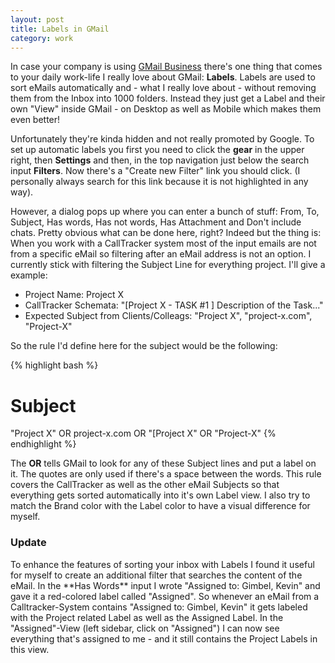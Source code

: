 ```yaml
---
layout: post
title: Labels in GMail
category: work
---
```


In case your company is using [GMail Business](http://www.google.com/intx/de/enterprise/apps/business/campaign/business-email-by-google-de.html?utm_campaign=emea-smb-apps-bkws-de&utm_medium=cpc&utm_source=google&utm_term=gmail%20business) there's one thing that comes to your daily work-life I really love about GMail: **Labels**. Labels are used to sort eMails automatically and - what I really love about - without removing them from the Inbox into 1000 folders. Instead they just get a Label and their own "View" inside GMail - on Desktop as well as Mobile which makes them even better!

Unfortunately they're kinda hidden and not really promoted by Google. To set up automatic labels you first you need to click the **gear** in the upper right, then **Settings** and then, in the top navigation just below the search input **Filters**. Now there's a "Create new Filter" link you should click. (I personally always search for this link because it is not highlighted in any way).

However, a dialog pops up where you can enter a bunch of stuff: From, To, Subject, Has words, Has not words, Has Attachment and Don't include chats. Pretty obvious what can be done here, right? Indeed but the thing is: When you work with a CallTracker system most of the input emails are not from a specific eMail so filtering after an eMail address is not an option. I currently stick with filtering the Subject Line for everything project. I'll give a example:

* Project Name: Project X 
* CallTracker Schemata: "[Project X - TASK #1 ] Description of the Task..."
* Expected Subject from Clients/Colleags: "Project X", "project-x.com", "Project-X"

So the rule I'd define here for the subject would be the following: 

{% highlight bash %}
 # Subject
 "Project X" OR project-x.com OR "[Project X" OR "Project-X"
{% endhighlight %}

The **OR** tells GMail to look for any of these Subject lines and put a label on it. The quotes are only used if there's a space between the words.
This rule covers the CallTracker as well as the other eMail Subjects so that everything gets sorted automatically into it's own Label view. I also try to match the Brand color with the Label color to have a visual difference for myself. 

<h3 id="update">Update</h3>
To enhance the features of sorting your inbox with Labels I found it useful for myself to create an additional filter that searches the content of the eMail. In the **Has Words** input I wrote "Assigned to: Gimbel, Kevin" and gave it a red-colored label called "Assigned". So whenever an eMail from a Calltracker-System contains "Assigned to: Gimbel, Kevin" it gets labeled with the Project related Label as well as the Assigned Label. In the "Assigned"-View (left sidebar, click on "Assigned") I can now see everything that's assigned to me - and it still contains the Project Labels in this view.
